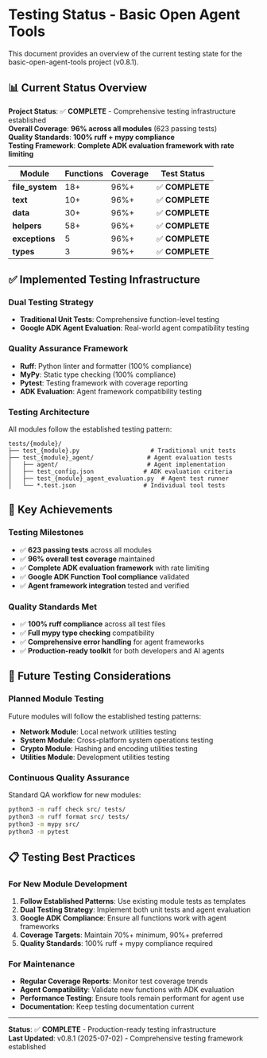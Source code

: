 # Testing Status - Basic Open Agent Tools

This document provides an overview of the current testing state for the basic-open-agent-tools project (v0.8.1).

## 📊 Current Status Overview

**Project Status**: ✅ **COMPLETE** - Comprehensive testing infrastructure established  
**Overall Coverage**: **96% across all modules** (623 passing tests)  
**Quality Standards**: **100% ruff + mypy compliance**  
**Testing Framework**: **Complete ADK evaluation framework with rate limiting**

| Module | Functions | Coverage | Test Status | 
|--------|-----------|----------|-------------|
| **file_system** | 18+ | 96%+ | ✅ **COMPLETE** |
| **text** | 10+ | 96%+ | ✅ **COMPLETE** |
| **data** | 30+ | 96%+ | ✅ **COMPLETE** |
| **helpers** | 58+ | 96%+ | ✅ **COMPLETE** |
| **exceptions** | 5 | 96%+ | ✅ **COMPLETE** |
| **types** | 3 | 96%+ | ✅ **COMPLETE** |

## ✅ Implemented Testing Infrastructure

### Dual Testing Strategy
- **Traditional Unit Tests**: Comprehensive function-level testing
- **Google ADK Agent Evaluation**: Real-world agent compatibility testing

### Quality Assurance Framework
- **Ruff**: Python linter and formatter (100% compliance)
- **MyPy**: Static type checking (100% compliance)
- **Pytest**: Testing framework with coverage reporting
- **ADK Evaluation**: Agent framework compatibility testing

### Testing Architecture
All modules follow the established testing pattern:
```
tests/{module}/
├── test_{module}.py                    # Traditional unit tests
├── test_{module}_agent/               # Agent evaluation tests
│   ├── agent/                         # Agent implementation
│   ├── test_config.json              # ADK evaluation criteria
│   ├── test_{module}_agent_evaluation.py  # Agent test runner
│   └── *.test.json                   # Individual tool tests
```

## 🎯 Key Achievements

### Testing Milestones
- ✅ **623 passing tests** across all modules
- ✅ **96% overall test coverage** maintained
- ✅ **Complete ADK evaluation framework** with rate limiting
- ✅ **Google ADK Function Tool compliance** validated
- ✅ **Agent framework integration** tested and verified

### Quality Standards Met
- ✅ **100% ruff compliance** across all test files
- ✅ **Full mypy type checking** compatibility
- ✅ **Comprehensive error handling** for agent frameworks
- ✅ **Production-ready toolkit** for both developers and AI agents

## 🚧 Future Testing Considerations

### Planned Module Testing
Future modules will follow the established testing patterns:
- **Network Module**: Local network utilities testing
- **System Module**: Cross-platform system operations testing
- **Crypto Module**: Hashing and encoding utilities testing
- **Utilities Module**: Development utilities testing

### Continuous Quality Assurance
Standard QA workflow for new modules:
```bash
python3 -m ruff check src/ tests/
python3 -m ruff format src/ tests/
python3 -m mypy src/
python3 -m pytest
```

## 📋 Testing Best Practices

### For New Module Development
1. **Follow Established Patterns**: Use existing module tests as templates
2. **Dual Testing Strategy**: Implement both unit tests and agent evaluation
3. **Google ADK Compliance**: Ensure all functions work with agent frameworks
4. **Coverage Targets**: Maintain 70%+ minimum, 90%+ preferred
5. **Quality Standards**: 100% ruff + mypy compliance required

### For Maintenance
- **Regular Coverage Reports**: Monitor test coverage trends
- **Agent Compatibility**: Validate new functions with ADK evaluation
- **Performance Testing**: Ensure tools remain performant for agent use
- **Documentation**: Keep testing documentation current

---

**Status**: ✅ **COMPLETE** - Production-ready testing infrastructure  
**Last Updated**: v0.8.1 (2025-07-02) - Comprehensive testing framework established